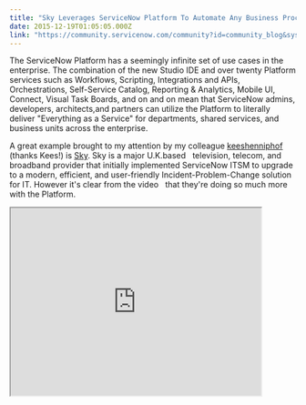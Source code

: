```yaml
---
title: "Sky Leverages ServiceNow Platform To Automate Any Business Process"
date: 2015-12-19T01:05:05.000Z
link: "https://community.servicenow.com/community?id=community_blog&sys_id=43fda62ddbd0dbc01dcaf3231f96194f"
---
```

<p>The ServiceNow Platform has a seemingly infinite set of use cases in the enterprise. The combination of the new Studio IDE and over twenty Platform services such as Workflows, Scripting, Integrations and APIs, Orchestrations, Self-Service Catalog, Reporting &amp; Analytics, Mobile UI, Connect, Visual Task Boards, and on and on mean that ServiceNow admins, developers, architects,and partners can utilize the Platform to literally deliver "Everything as a Service" for departments, shared services, and business units across the enterprise.</p><p></p><p>A great example brought to my attention by my colleague <a __default_attr="9982" __jive_macro_name="user" class="jive_macro jive_macro_user" data-orig-content="keeshenniphof" data-renderedposition="94_370.5580139160156_112_16" href="/community?id=community_user_profile&user=78c016eddb581fc09c9ffb651f9619fd" modifiedtitle="true" title="keeshenniphof">keeshenniphof</a> (thanks Kees!) is <a title="ww.sky.com/" href="https://www.sky.com/">Sky</a>. Sky is a major U.K.based   television, telecom, and broadband provider that initially implemented ServiceNow ITSM to upgrade to a modern, efficient, and user-friendly Incident-Problem-Change solution for IT. However it's clear from the video   that they're doing so much more with the Platform.</p><p></p><p><iframe src="https://youtube.com/embed/PNGl83zLaIc" width="440" height="330"/></p><p></p><p></p><p>Together with ServiceNow Preferred Solutions Partner TeamUltra, Sky has developed and deployed numerous apps, developed by in-house developers (via a very cool "Hothouse" rapid app development approach), TeamUltra, and even apps from ServiceNow Technology Partners including Bomgar remote control (<a title="t.ly/1meZP32" href="http://bit.ly/1meZP32">available on ServiceNow Store</a>). Other cool apps mentioned in the video are a gamification app for the helpdesk, and a consumerized shopping experience for all employees.</p><p></p><p>This is a great example of how customers are leveraging the ServiceNow Platform into multiple use cases and solutions across the enterprise by extending ITSM, developing new Platform apps with in-house devs and Solutions Partners, and deploying pre-built, certified apps from Technology Partners (ISVs)   available on ServiceNow Store.</p><p></p><p>Enjoy the video!</p>